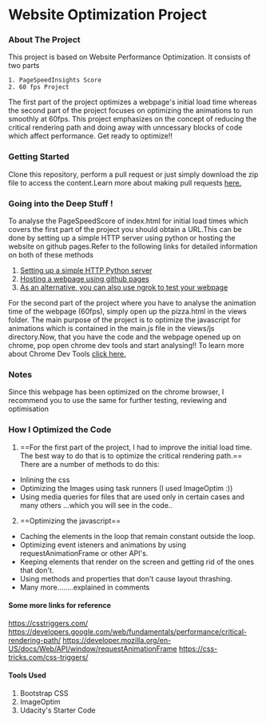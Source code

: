 # Website Optimization Project

### About The Project

This project is based on Website Performance Optimization. It consists of two parts
```
1. PageSpeedInsights Score
2. 60 fps Project

```
The first part of the project optimizes a webpage's initial load time whereas the second part of the project focuses on optimizing the animations
to run smoothly at 60fps. This project emphasizes on the concept of reducing the critical rendering path and doing away with unncessary blocks of
code which affect performance. Get ready to optimize!!

### Getting Started
Clone this repository, perform a pull request or just simply download the zip file to access the content.Learn more about making pull requests [here.](https://help.github.com/articles/about-pull-requests/)

### Going into the Deep Stuff !
To analyse the PageSpeedScore of index.html for initial load times which covers the first part of the project you should obtain a URL.This can be done by setting up a simple HTTP server using python or hosting the website on github pages.Refer to the following links for detailed information on both of these methods

1. [Setting up a simple HTTP Python server](http://www.pythonforbeginners.com/modules-in-python/how-to-use-simplehttpserver/)
2. [Hosting a webpage using github pages](https://help.github.com/categories/github-pages-basics/)
3. [As an alternative, you can also use ngrok to test your webpage](https://www.sitepoint.com/use-ngrok-test-local-site/)

For the second part of the project where you have to analyse the animation time of the webpage (60fps), simply open up the pizza.html in the views folder. The main purpose of the project is to optimize the javascript for animations which is contained in the main.js file in the views/js directory.Now, that you have the code and the webpage opened up on chrome, pop open chrome dev tools and start analysing!! To learn more about Chrome Dev Tools [click here.](https://developers.google.com/web/tools/chrome-devtools/)

### Notes

Since this webpage has been optimized on the chrome browser, I recommend you to use the same for further testing, reviewing and optimisation

### How I Optimized the Code

1. ==For the first part of the project, I had to improve the initial load time. The best way to do that is to optimize the critical rendering path.==
 There are a number of methods to do this:

* Inlining the css
* Optimizing the Images using task runners (I used ImageOptim :))
* Using media queries for files that are used only in certain cases
and many others ...which you will see in the code..

2. ==Optimizing the javascript==

* Caching the elements in the loop that remain constant outside the loop.
* Optimizing event isteners and animations by using requestAnimationFrame or other API's.
* Keeping elements that render on the screen and getting rid of the ones that don't.
* Using methods and properties that don't cause layout thrashing.
* Many more........explained in comments

#### Some more links for reference

 https://csstriggers.com/
 https://developers.google.com/web/fundamentals/performance/critical-rendering-path/
 https://developer.mozilla.org/en-US/docs/Web/API/window/requestAnimationFrame
 https://css-tricks.com/css-triggers/

#### Tools Used
1. Bootstrap CSS
2. ImageOptim
3. Udacity's Starter Code
